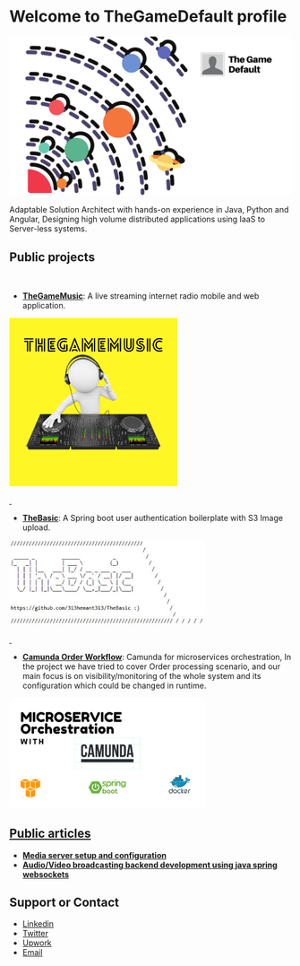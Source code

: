 # Welcome to TheGameDefault profile
<img src="TheGameDefault-Banner.png" width="750">

Adaptable Solution Architect with hands-on experience in Java, Python and Angular, Designing high volume distributed applications using IaaS to Server-less systems.

## Public projects

 &nbsp;
- **[TheGameMusic](https://thegamemusic.me "TheGameMusic")**: A live streaming internet radio mobile and web application.<br />
<a href="https://thegamemusic.me" />
<img src="TheGameMusic_cover.png" width="300">

<p>&nbsp;</p>
 
- **[TheBasic](https://github.com/313hemant313/TheBasic "TheBasic")**: A Spring boot user authentication boilerplate with S3 Image upload.<br />
<a href="https://github.com/313hemant313/TheBasic" />
<img src="TheBasic.JPG" width="350">

<p>&nbsp;</p>
 
- **[Camunda Order Workflow](https://github.com/313hemant313/camunda-order-workflow "camunda-order-workflow")**: Camunda for microservices orchestration, In the project we have tried to cover Order processing scenario, and our main focus is on visibility/monitoring of the whole system and its configuration which could be changed in runtime. <br>
<a href="https://github.com/313hemant313/camunda-order-workflow" />
<img src="CamundaOrderWorkflow.png" width="350">

## Public articles

- **[Media server setup and configuration](https://thegamedefault.medium.com/create-your-own-media-streaming-platform-using-open-source-technologies-90f08138465b "Media server setup and configuration")**
- **[Audio/Video broadcasting backend development using java spring websockets](https://thegamedefault.medium.com/create-your-own-media-streaming-platform-using-open-source-technologies-part-2-e718455bd46e "Audio/Video broadcasting backend development using java spring websockets")**

## Support or Contact

- [Linkedin](https://www.linkedin.com/in/313hemant313/)
- [Twitter](https://twitter.com/313hitman313 "Twitter")
- [Upwork](https://www.upwork.com/o/profiles/users/~015098f2a3ec1561af/)
- [Email](mailto:v313hemant@gmail.com "Email")

